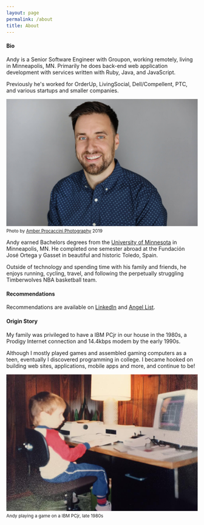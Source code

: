 ```yaml
---
layout: page
permalink: /about
title: About
---
```


#### Bio

Andy is a Senior Software Engineer with Groupon, working remotely, living in Minneapolis, MN. Primarily he does back-end web application development with services written with Ruby, Java, and JavaScript.

Previously he's worked for OrderUp, LivingSocial, Dell/Compellent, PTC, and various startups and smaller companies.

![Andy Atkinson Headshot](/assets/images/pages/andy-headshot-big-wide.jpg#wide)
<small>Photo by [Amber Procaccini Photography](http://www.aprocacciniphoto.com/) 2019</small>

Andy earned Bachelors degrees from the [University of Minnesota](http://umn.edu) in Minneapolis, MN. He completed one semester abroad at the Fundación José Ortega y Gasset in beautiful and historic Toledo, Spain.

Outside of technology and spending time with his family and friends, he enjoys running, cycling, travel, and following the perpetually struggling Timberwolves NBA basketball team.

#### Recommendations

Recommendations are available on [LinkedIn](http://linkedin.com/in/andyatkinson/) and [Angel List](https://angel.co/andyatkinson-gmail-com).

#### Origin Story

My family was privileged to have a IBM PCjr in our house in the 1980s, a Prodigy Internet connection and 14.4kbps modem by the early 1990s.

Although I mostly played games and assembled gaming computers as a teen, eventually I discovered programming in college. I became hooked on building web sites, applications, mobile apps and more, and continue to be!

![Andy Atkinson PCjr](/assets/images/origin-story-pcjr.jpg)
<small>Andy playing a game on a IBM PCjr, late 1980s</small>
